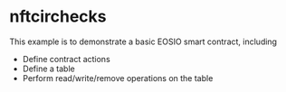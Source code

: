 # nftcirchecks

This example is to demonstrate a basic EOSIO smart contract, including

- Define contract actions
- Define a table
- Perform read/write/remove operations on the table
